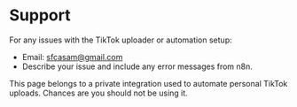 # Support

For any issues with the TikTok uploader or automation setup:
- Email: sfcasam@gmail.com
- Describe your issue and include any error messages from n8n.

This page belongs to a private integration used to automate personal TikTok uploads.
Chances are you should not be using it.
